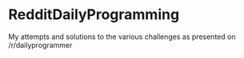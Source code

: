 # RedditDailyProgramming
My attempts and solutions to the various challenges as presented on /r/dailyprogrammer
